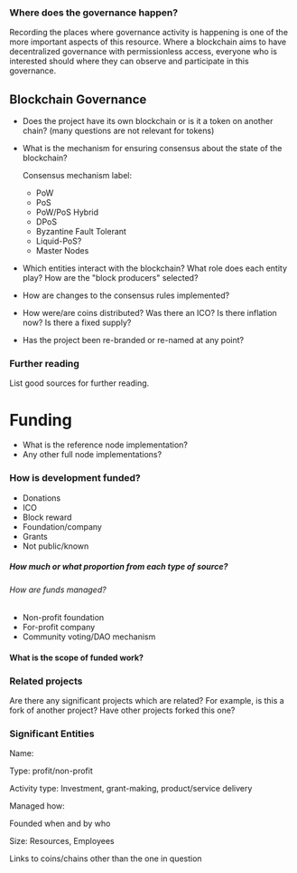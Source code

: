 ### Where does the governance happen?

Recording the places where governance activity is happening is one of the more important aspects of this resource. Where a blockchain aims to have decentralized governance with permissionless access, everyone who is interested should where they can observe and participate in this governance. 



## Blockchain Governance

- Does the project have its own blockchain or is it a token on another chain? (many questions are not relevant for tokens)

- What is the mechanism for ensuring consensus about the state of the blockchain?

  Consensus mechanism label:

  - PoW
  - PoS
  - PoW/PoS Hybrid
  - DPoS
  - Byzantine Fault Tolerant
  - Liquid-PoS?
  - Master Nodes

- Which entities interact with the blockchain? What role does each entity play? How are the "block producers" selected?

- How are changes to the consensus rules implemented?

- How were/are coins distributed? Was there an ICO? Is there inflation now? Is there a fixed supply?

- Has the project been re-branded or re-named at any point?

### Further reading 

List good sources for further reading.

# Funding

- What is the reference node implementation?
- Any other full node implementations?

### How is development funded?

- Donations
- ICO
- Block reward
- Foundation/company
- Grants
- Not public/known

##### How much or what proportion from each type of source?



###### How are funds managed?

- Non-profit foundation
- For-profit company
- Community voting/DAO mechanism



#### What is the scope of funded work?





### Related projects

Are there any significant projects which are related? For example, is this a fork of another project? Have other projects forked this one? 





### Significant Entities



Name:

Type: profit/non-profit

Activity type: Investment, grant-making, product/service delivery

Managed how:

Founded when and by who

Size: Resources, Employees

Links to coins/chains other than the one in question

